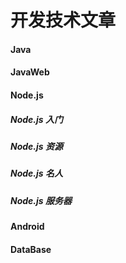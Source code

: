 # 开发技术文章
#### Java
#### JavaWeb
#### Node.js
##### Node.js 入门
##### Node.js 资源
##### Node.js 名人
##### Node.js 服务器
#### Android
#### DataBase
